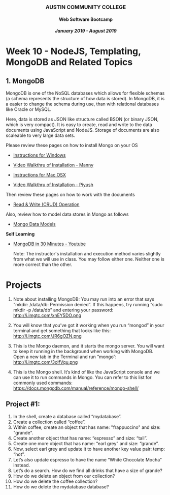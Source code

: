 <center>

### AUSTIN COMMUNITY COLLEGE 
#### Web Software Bootcamp 
##### January 2019 - August 2019

</center>

# Week 10 - NodeJS, Templating, MongoDB and Related Topics
  
## 1. MongoDB

MongoDB is one of the NoSQL databases which allows for flexible schemas (a schema represents the structure of how data is stored).  In MongoDB, it is a easier to change the schema during use, than with relational databases like Oracle or MySQL.  

Here, data is stored as JSON like structure called BSON (or binary JSON, which is very compact).  It is easy to create, read and write to the data documents using JavaScript and NodeJS.  Storage of documents are also scaleable to very large data sets.
 
Please review these pages on how to install Mongo on your OS

* [Instructions for Windows](https://docs.mongodb.com/manual/tutorial/install-mongodb-on-windows/)
* [Video Walkthru of Installation - Manny](https://drive.google.com/file/d/1347d5_-X-LOrettDE1vpSqqU4gVDVx34/view?usp=sharing)

* [Instructions for Mac OSX](https://docs.mongodb.com/manual/tutorial/install-mongodb-on-os-x/)
* [Video Walkthru of Installation - Piyush](https://drive.google.com/file/d/1P_CF2Alf3e4jmQU5FiMdq7h2hcmMwdUI/view?usp=sharing)

Then review these pages on how to work with the documents

* [Read & Write (CRUD) Operation](https://docs.mongodb.com/v3.0/core/crud-introduction/)

Also, review how to model data stores in Mongo as follows

* [Mongo Data Models](https://docs.mongodb.com/v3.0/core/data-modeling-introduction/)

**Self Learning**

* [MongoDB in 30 Minutes - Youtube](https://youtu.be/pWbMrx5rVBE)

    Note: The instructor's installation and execution method varies slightly from what we will use in class.  You may follow either one.  Neither one is more correct than the other.


# Projects

1. Note about installing MongoDB: You may run into an error that says “mkdir: /data/db: Permission denied”. If this happens, try running “sudo mkdir -p /data/db” and entering your password: http://i.imgtc.com/xnEY5DO.png

2. You will know that you’ve got it working when you run “mongod” in your terminal and get something that looks like this: http://i.imgtc.com/JR6gOZN.png

3. This is the Mongo daemon, and it starts the mongo server. You will want to keep it running in the background when working with MongoDB. Open a new tab in the Terminal and run “mongo”: http://i.imgtc.com/3olfVqu.png

4. This is the Mongo shell. It’s kind of like the JavaScript console and we can use it to run commands in Mongo. You can refer to this list for commonly used commands: https://docs.mongodb.com/manual/reference/mongo-shell/


## Project #1: 

1. In the shell, create a database called “mydatabase”. 
2. Create a collection called “coffee”.
3. Within coffee, create an object that has name: "frappuccino" and size: "grande".
4. Create another object that has name: “espresso” and size: “tall”.
5. Create one more object that has name: “earl grey” and size: “grande”.
6. Now, select earl grey and update it to have another key value pair: temp: “hot”.
7. Let’s also update espresso to have the name “White Chocolate Mocha” instead.
8. Let’s do a search. How do we find all drinks that have a size of grande?
9. How do we delete an object from our collection?
10. How do we delete the coffee collection?
11. How do we delete the mydatabase database?


